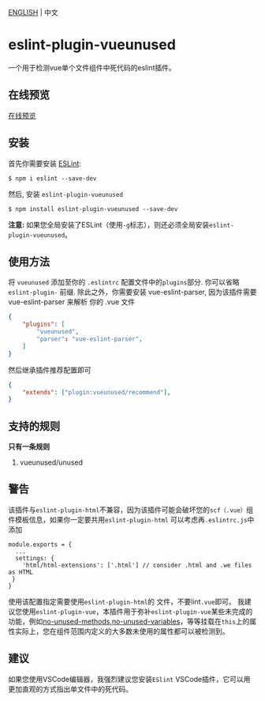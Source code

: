 [ENGLISH](https://github.com/IWANABETHATGUY/eslint-plugin-vueunused/blob//README.CN.md) | 中文 
# eslint-plugin-vueunused

一个用于检测vue单个文件组件中死代码的eslint插件。
## 在线预览
[在线预览](https://iwanabethatguy.github.io/eslint-plugin-vueunused/)
## 安装

首先你需要安装 [ESLint](http://eslint.org):

```
$ npm i eslint --save-dev
```

然后, 安装 `eslint-plugin-vueunused` 

```
$ npm install eslint-plugin-vueunused --save-dev
```

**注意:** 
如果您全局安装了ESLint（使用`-g`标志），则还必须全局安装`eslint-plugin-vueunused`。
## 使用方法

将 `vueunused` 添加至你的 `.eslintrc` 配置文件中的`plugins`部分. 你可以省略 `eslint-plugin-` 前缀.
除此之外，你需要安装 vue-eslint-parser, 因为该插件需要 vue-eslint-parser 来解析 你的 .vue 文件

```json
{
    "plugins": [
        "vueunused",
        "parser": "vue-eslint-parser",
    ]
}
```


然后继承插件推荐配置即可
```json
{
    "extends": ["plugin:vueunused/recommend"],
}
```

## 支持的规则
**只有一条规则**
1. vueunused/unused




## 警告

该插件与`eslint-plugin-html`不兼容，因为该插件可能会破坏您的`scf（.vue）`组件模板信息，如果你一定要共用`eslint-plugin-html` 可以考虑再`.eslintrc.js`中添加
```
module.exports = {
  ...
  settings: {
    'html/html-extensions': ['.html'] // consider .html and .we files as HTML
 }
}
```
使用该配置指定需要使用`eslint-plugin-html`的 文件，不要lint`.vue`即可。
我建议您使用`eslint-plugin-vue`，本插件用于弥补`eslint-plugin-vue`某些未完成的功能，例如[no-unused-methods](https://github.com/vuejs/eslint-plugin-vue/issues/848),[no-unused-variables](https://github.com/vuejs/eslint-plugin-vue/issues/631)，等等挂载在`this`上的属性实际上，您在组件范围内定义的大多数未使用的属性都可以被检测到。

## 建议
如果您使用VSCode编辑器，我强烈建议您安装`ESlint` VSCode插件，它可以用更加直观的方式指出单文件中的死代码。
